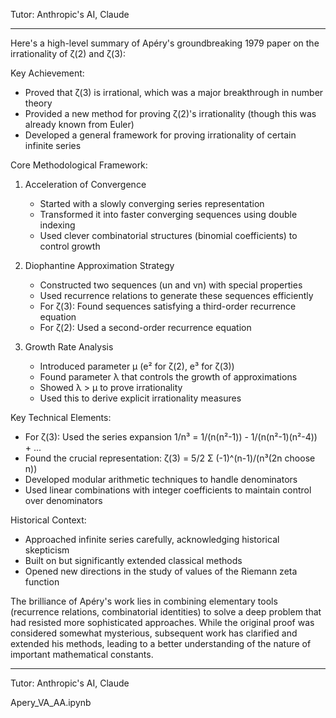 Tutor: Anthropic's AI, Claude

- - - -

Here's a high-level summary of Apéry's groundbreaking 1979 paper on the irrationality of ζ(2) and ζ(3):

Key Achievement:
- Proved that ζ(3) is irrational, which was a major breakthrough in number theory
- Provided a new method for proving ζ(2)'s irrationality (though this was already known from Euler)
- Developed a general framework for proving irrationality of certain infinite series

Core Methodological Framework:
1. Acceleration of Convergence
   - Started with a slowly converging series representation
   - Transformed it into faster converging sequences using double indexing
   - Used clever combinatorial structures (binomial coefficients) to control growth

2. Diophantine Approximation Strategy
   - Constructed two sequences (un and vn) with special properties
   - Used recurrence relations to generate these sequences efficiently
   - For ζ(3): Found sequences satisfying a third-order recurrence equation
   - For ζ(2): Used a second-order recurrence equation

3. Growth Rate Analysis
   - Introduced parameter μ (e² for ζ(2), e³ for ζ(3))
   - Found parameter λ that controls the growth of approximations
   - Showed λ > μ to prove irrationality
   - Used this to derive explicit irrationality measures

Key Technical Elements:
- For ζ(3): Used the series expansion 1/n³ = 1/(n(n²-1)) - 1/(n(n²-1)(n²-4)) + ...
- Found the crucial representation: ζ(3) = 5/2 Σ (-1)^(n-1)/(n³(2n choose n))
- Developed modular arithmetic techniques to handle denominators
- Used linear combinations with integer coefficients to maintain control over denominators

Historical Context:
- Approached infinite series carefully, acknowledging historical skepticism
- Built on but significantly extended classical methods
- Opened new directions in the study of values of the Riemann zeta function

The brilliance of Apéry's work lies in combining elementary tools (recurrence relations, combinatorial identities) to solve a deep problem that had resisted more sophisticated approaches. While the original proof was considered somewhat mysterious, subsequent work has clarified and extended his methods, leading to a better understanding of the nature of important mathematical constants.

- - - -

Tutor: Anthropic's AI, Claude

Apery_VA_AA.ipynb
